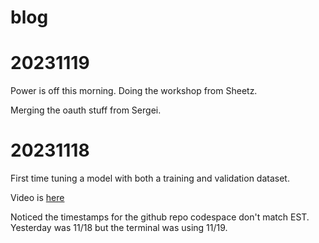 # blog

# 20231119

Power is off this morning.  Doing the workshop from Sheetz.

Merging the oauth stuff from Sergei.

# 20231118

First time tuning a model with both a training and validation dataset.

Video is [here](https://youtu.be/CRbk3UExQDc)

Noticed the timestamps for the github repo codespace don't match EST.  Yesterday was
11/18 but the terminal was using 11/19.